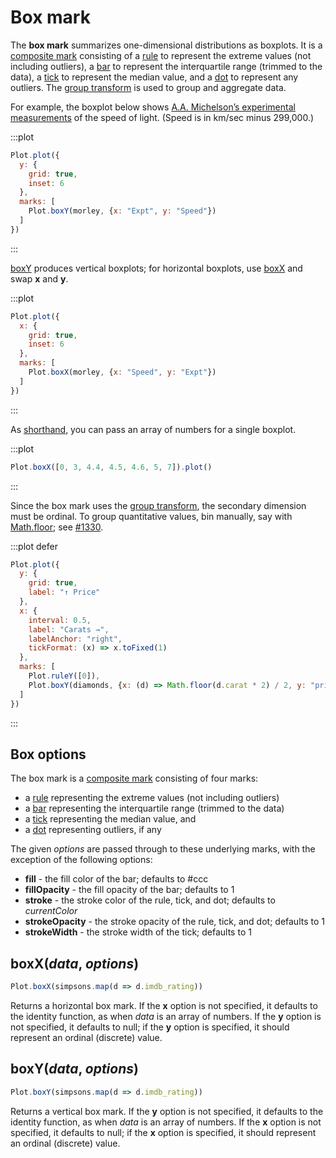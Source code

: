 <script setup>

import * as Plot from "@observablehq/plot";
import * as d3 from "d3";
import {shallowRef, onMounted} from "vue";
import morley from "../data/morley.ts";

const diamonds = shallowRef([]);

onMounted(() => {
  d3.csv("../data/diamonds.csv", d3.autoType).then((data) => (diamonds.value = data));
});

</script>

# Box mark

The **box mark** summarizes one-dimensional distributions as boxplots. It is a [composite mark](../features/marks.md#marks-marks) consisting of a [rule](./rule.md) to represent the extreme values (not including outliers), a [bar](./bar.md) to represent the interquartile range (trimmed to the data), a [tick](./tick.md) to represent the median value, and a [dot](./dot.md) to represent any outliers. The [group transform](../transforms/group.md) is used to group and aggregate data.

For example, the boxplot below shows [A.A. Michelson’s experimental measurements](https://stat.ethz.ch/R-manual/R-devel/library/datasets/html/morley.html) of the speed of light. (Speed is in km/sec minus 299,000.)

:::plot
```js
Plot.plot({
  y: {
    grid: true,
    inset: 6
  },
  marks: [
    Plot.boxY(morley, {x: "Expt", y: "Speed"})
  ]
})
```
:::

[boxY](#boxy-data-options) produces vertical boxplots; for horizontal boxplots, use [boxX](#boxx-data-options) and swap **x** and **y**.

:::plot
```js
Plot.plot({
  x: {
    grid: true,
    inset: 6
  },
  marks: [
    Plot.boxX(morley, {x: "Speed", y: "Expt"})
  ]
})
```
:::

As [shorthand](../features/shorthand.md), you can pass an array of numbers for a single boxplot.

:::plot
```js
Plot.boxX([0, 3, 4.4, 4.5, 4.6, 5, 7]).plot()
```
:::

Since the box mark uses the [group transform](../transforms/group.md), the secondary dimension must be ordinal. To group quantitative values, bin manually, say with [Math.floor](https://developer.mozilla.org/en-US/docs/Web/JavaScript/Reference/Global_Objects/Math/floor); see [#1330](https://github.com/observablehq/plot/issues/1330).

:::plot defer
```js
Plot.plot({
  y: {
    grid: true,
    label: "↑ Price"
  },
  x: {
    interval: 0.5,
    label: "Carats →",
    labelAnchor: "right",
    tickFormat: (x) => x.toFixed(1)
  },
  marks: [
    Plot.ruleY([0]),
    Plot.boxY(diamonds, {x: (d) => Math.floor(d.carat * 2) / 2, y: "price"})
  ]
})
```
:::

## Box options

The box mark is a [composite mark](../features/marks.md#marks-marks) consisting of four marks:

* a [rule](../marks/rule.md) representing the extreme values (not including outliers)
* a [bar](../marks/bar.md) representing the interquartile range (trimmed to the data)
* a [tick](../marks/tick.md) representing the median value, and
* a [dot](../marks/dot.md) representing outliers, if any

The given *options* are passed through to these underlying marks, with the exception of the following options:

* **fill** - the fill color of the bar; defaults to #ccc
* **fillOpacity** - the fill opacity of the bar; defaults to 1
* **stroke** - the stroke color of the rule, tick, and dot; defaults to *currentColor*
* **strokeOpacity** - the stroke opacity of the rule, tick, and dot; defaults to 1
* **strokeWidth** - the stroke width of the tick; defaults to 1

## boxX(*data*, *options*)

```js
Plot.boxX(simpsons.map(d => d.imdb_rating))
```

Returns a horizontal box mark. If the **x** option is not specified, it defaults to the identity function, as when *data* is an array of numbers. If the **y** option is not specified, it defaults to null; if the **y** option is specified, it should represent an ordinal (discrete) value.

## boxY(*data*, *options*)

```js
Plot.boxY(simpsons.map(d => d.imdb_rating))
```

Returns a vertical box mark. If the **y** option is not specified, it defaults to the identity function, as when *data* is an array of numbers. If the **x** option is not specified, it defaults to null; if the **x** option is specified, it should represent an ordinal (discrete) value.
